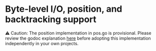 # Byte-level I/O, position, and backtracking support

⚠ Caution: The position implementation in pos.go is provisional. Please review
the godoc explanation
[here](https://pkg.go.dev/github.com/bitc-lang/go-compileutil/reader#Pos) before
adopting this implementation independently in your own projects.